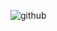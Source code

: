 
![github](https://user-images.githubusercontent.com/91412287/150540191-dc4b891b-0037-4e9e-b647-cd832225d942.jpg)
